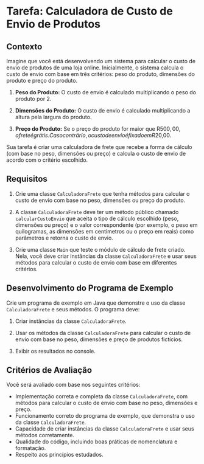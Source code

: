 # Tarefa: Calculadora de Custo de Envio de Produtos

## Contexto

Imagine que você está desenvolvendo um sistema para calcular o custo de envio de produtos de uma loja online. Inicialmente, o sistema calcula o custo de envio com base em três critérios: peso do produto, dimensões do produto e preço do produto.

1. **Peso do Produto:** O custo de envio é calculado multiplicando o peso do produto por 2.

2. **Dimensões do Produto:** O custo de envio é calculado multiplicando a altura pela largura do produto.

3. **Preço do Produto:** Se o preço do produto for maior que R$500,00, o frete é grátis. Caso contrário, o custo de envio é fixado em R$20,00.

Sua tarefa é criar uma calculadora de frete que recebe a forma de cálculo (com base no peso, dimensões ou preço) e calcula o custo de envio de acordo com o critério escolhido.

## Requisitos

1. Crie uma classe `CalculadoraFrete` que tenha métodos para calcular o custo de envio com base no peso, dimensões ou preço do produto.

2. A classe `CalculadoraFrete` deve ter um método público chamado `calcularCustoEnvio` que aceita o tipo de cálculo escolhido (peso, dimensões ou preço) e o valor correspondente (por exemplo, o peso em quilogramas, as dimensões em centímetros ou o preço em reais) como parâmetros e retorna o custo de envio.

3. Crie uma classe `Main` que teste o módulo de cálculo de frete criado. Nela, você deve criar instâncias da classe `CalculadoraFrete` e usar seus métodos para calcular o custo de envio com base em diferentes critérios.

## Desenvolvimento do Programa de Exemplo

Crie um programa de exemplo em Java que demonstre o uso da classe `CalculadoraFrete` e seus métodos. O programa deve:

1. Criar instâncias da classe `CalculadoraFrete`.

2. Usar os métodos da classe `CalculadoraFrete` para calcular o custo de envio com base no peso, dimensões e preço de produtos fictícios.

3. Exibir os resultados no console.

## Critérios de Avaliação

Você será avaliado com base nos seguintes critérios:

- Implementação correta e completa da classe `CalculadoraFrete`, com métodos para calcular o custo de envio com base no peso, dimensões e preço.
- Funcionamento correto do programa de exemplo, que demonstra o uso da classe `CalculadoraFrete`.
- Capacidade de criar instâncias da classe `CalculadoraFrete` e usar seus métodos corretamente.
- Qualidade do código, incluindo boas práticas de nomenclatura e formatação.
- Respeito aos princípios estudados.
